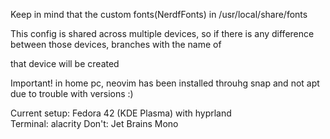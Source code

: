 Keep in mind that the custom fonts(NerdfFonts) in /usr/local/share/fonts

This config is shared across multiple devices, so if there is any difference between those devices, branches with the name of 

that device will be created


Important! in home pc, neovim has been installed throuhg snap and not apt due to trouble with versions :)  

Current setup: Fedora 42 (KDE Plasma) with hyprland  
Terminal: alacrity
Don't: Jet Brains Mono
